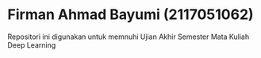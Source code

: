 # Firman Ahmad Bayumi (2117051062)
Repositori ini digunakan untuk memnuhi Ujian Akhir Semester Mata Kuliah Deep Learning
